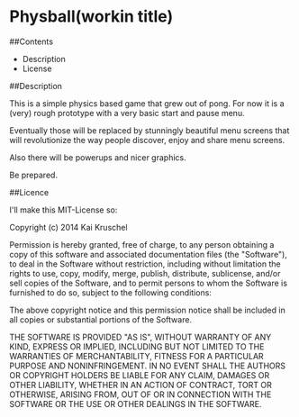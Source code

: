Physball(workin title)
======================

##Contents

* Description
* License


##Description

This is a simple physics based game that grew out of pong.
For now it is a (very) rough prototype with a very basic start and pause menu.

Eventually those will be replaced by stunningly beautiful menu screens that will revolutionize
the way people discover, enjoy and share menu screens.

Also there will be powerups and nicer graphics.

Be prepared.


##Licence

I'll make this MIT-License so:

Copyright (c) 2014 Kai Kruschel

Permission is hereby granted, free of charge, to any person obtaining a copy
of this software and associated documentation files (the "Software"), to deal
in the Software without restriction, including without limitation the rights
to use, copy, modify, merge, publish, distribute, sublicense, and/or sell
copies of the Software, and to permit persons to whom the Software is
furnished to do so, subject to the following conditions:

The above copyright notice and this permission notice shall be included in
all copies or substantial portions of the Software.

THE SOFTWARE IS PROVIDED "AS IS", WITHOUT WARRANTY OF ANY KIND, EXPRESS OR
IMPLIED, INCLUDING BUT NOT LIMITED TO THE WARRANTIES OF MERCHANTABILITY,
FITNESS FOR A PARTICULAR PURPOSE AND NONINFRINGEMENT. IN NO EVENT SHALL THE
AUTHORS OR COPYRIGHT HOLDERS BE LIABLE FOR ANY CLAIM, DAMAGES OR OTHER
LIABILITY, WHETHER IN AN ACTION OF CONTRACT, TORT OR OTHERWISE, ARISING FROM,
OUT OF OR IN CONNECTION WITH THE SOFTWARE OR THE USE OR OTHER DEALINGS IN
THE SOFTWARE.
